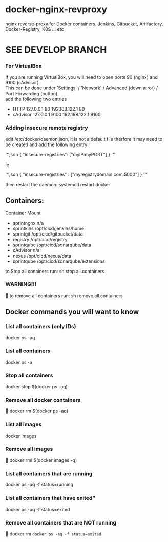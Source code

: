 # docker-nginx-revproxy
nginx reverse-proxy for Docker containers.  Jenkins, Gitbucket, Artifactory, Docker-Registry, K8S ... etc

# SEE DEVELOP BRANCH

### For VirtualBox
If you are running VirtualBox, you will need to open ports 90 (nginx) and 9100 (cAdvisor)  
This can be done under 'Settings' / 'Network' / Advanced (down arror) / Port Forwarding (button)  
add the following two entries
* HTTP     	127.0.0.1	  80	192.168.122.1	  80
* cAdvisor	127.0.0.1	9100	192.168.122.1	9100

### Adding insecure remote registry

edit /etc/docker/daemon.json, it is not a default file therfore it may need to be created and add the following entry:

'''json
{
"insecure-registries": ["myIP:myPORT"]
}
'''

ie

'''json
{
  "insecure-registries" : ["myregistrydomain.com:5000"]
}
'''

then restart the daemon:  systemctl restart docker



## Containers:

Container	Mount
* sprintngnx	n/a
* sprintkins	/opt/cicd/jenkins/home
* sprintgit	/opt/cicd/gitbucket/data
* registry	/opt/cicd/registry
* sprintqube 	/opt/cicd/sonarqube/data
* cAdvisor	n/a	
* nexus		/opt/cicd/nexus/data
* sprintqube	/opt/cicd/sonarqube/extensions

to Stop all conainers run: sh stop.all.containers  

### WARNING!!! 
&#x1F53B; to remove all containers run: sh remove.all.containers  

## Docker commands you will want to know

### List all containers (only IDs)
docker ps -aq  

### List all containers
docker ps -a

### Stop all containers
docker stop $(docker ps -aq)  

### Remove all docker containers
&#x1F53B; docker rm $(docker ps -aq)  

### List all images
docker images

### Remove all images
&#x1F53B; docker rmi $(docker images -q)  

### List all containers that are running
docker ps -aq -f status=running  

### List all containers that have exited" 
docker ps -aq -f status=exited  

### Remove all containers that are NOT running
&#x1F53B; docker rm `docker ps -aq -f status=exited`  


